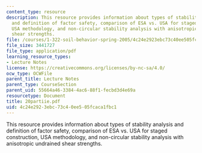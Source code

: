 ```yaml
---
content_type: resource
description: This resource provides information about types of stability analysis
  and definition of factor safety, comparison of ESA vs. USA for staged construction,
  USA methodology, and non-circular stability analysis with anisotropic undrained
  shear strengths.
file: /courses/1-322-soil-behavior-spring-2005/4c24e2923ebc73c40ee505fcaca1fbc1_20partiie.pdf
file_size: 3441727
file_type: application/pdf
learning_resource_types:
- Lecture Notes
license: https://creativecommons.org/licenses/by-nc-sa/4.0/
ocw_type: OCWFile
parent_title: Lecture Notes
parent_type: CourseSection
parent_uid: 55664a46-3384-4ac6-88f1-fecbd3d4e69a
resourcetype: Document
title: 20partiie.pdf
uid: 4c24e292-3ebc-73c4-0ee5-05fcaca1fbc1
---
```

This resource provides information about types of stability analysis and definition of factor safety, comparison of ESA vs. USA for staged construction, USA methodology, and non-circular stability analysis with anisotropic undrained shear strengths.
